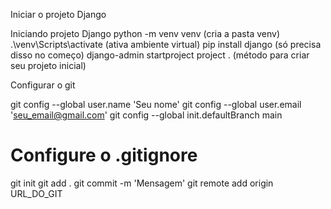 Iniciar o projeto Django

Iniciando projeto Django
python -m venv venv (cria a pasta venv)
.\venv\Scripts\activate (ativa ambiente virtual)
pip install django (só precisa disso no começo)
django-admin startproject project . (método para criar seu projeto inicial)

Configurar o git

git config --global user.name 'Seu nome'
git config --global user.email 'seu_email@gmail.com'
git config --global init.defaultBranch main
# Configure o .gitignore
git init
git add .
git commit -m 'Mensagem'
git remote add origin URL_DO_GIT